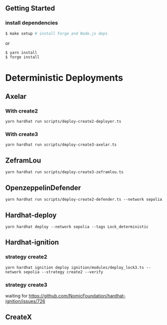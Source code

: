 ## Getting Started

### install dependencies

```sh
$ make setup # install Forge and Node.js deps
```

or

```sh
$ yarn install
$ forge install
```


# Deterministic Deployments

## Axelar

### With create2

```
yarn hardhat run scripts/deploy-create2-deployer.ts
```

### With create3
```
yarn hardhat run scripts/deploy-create3-axelar.ts
```


## ZeframLou

```
yarn hardhat run scripts/deploy-create3-zeframlou.ts
```

## OpenzeppelinDefender

```
yarn hardhat run scripts/deploy-create2-defender.ts --network sepolia
```

## Hardhat-deploy

```
yarn hardhat deploy --network sepolia --tags Lock_deterministic
```

## Hardhat-ignition

### strategy create2

```
yarn hardhat ignition deploy ignition/modules/deploy_lock3.ts --network sepolia --strategy create2 --verify
```

### strategy create3

waiting for https://github.com/NomicFoundation/hardhat-ignition/issues/726

## CreateX

